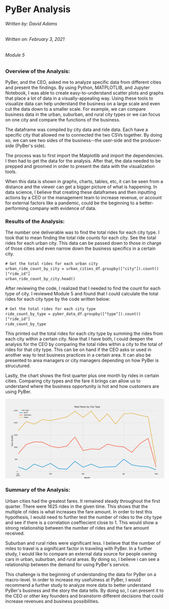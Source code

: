 # PyBer Analysis
###### Written by: David Adams
###### Written on: February 3, 2021

###### Module 5

### Overview of the Analysis:
PyBer, and the CEO, asked me to analyze specific data from different cities and present the findings. By using Python, MATPLOTLIB, and Jupyter Notebook, I was able to create easy-to-understand scatter plots and graphs that place a lot of data in a visually-appealing way. Using these tools to visualize data can help understand the business on a large scale and even cut the data down to a smaller scale. For example, we can compare business data in the urban, suburban, and rural city types or we can focus on one city and compare the functions of the business. 

The dataframe was compiled by city data and ride data. Each have a specific city that allowed me to connected the two CSVs together. By doing so, we can see two sides of the business--the user-side and the producer-side (PyBer's side).

The process was to first import the Matplotlib and import the dependencies. I then had to get the data for the analysis. After that, the data needed to be prepped and groomed in order to present the data with the visualization tools. 

When this data is shown in graphs, charts, tables, etc, it can be seen from a distance and the viewer can get a bigger picture of what is happening. In data science, I believe that creating these dataframes and then inputting actions by a CEO or the management team to increase revenue, or account for external factors like a pandemic, could be the beginning to a better-performing company with evidence of data.

### Results of the Analysis:
The number one deliverable was to find the total rides for each city type. I took that to mean finding the total ride counts for each city. See the total rides for each urban city. This data can be passed down to those in charge of those cities and even narrow down the business specifics in a certain city. 

```
# Get the total rides for each urban city
urban_ride_count_by_city = urban_cities_df.groupby(["city"]).count()["ride_id"]
urban_ride_count_by_city.head()
```

After reviewing the code, I realized that I needed to find the count for each type of city. I reviewed Module 5 and found that I could calculate the total rides for each city type by the code written below:

```
# Get the total rides for each city type
ride_count_by_type = pyber_data_df.groupby(["type"]).count()["ride_id"]
ride_count_by_type
```

This printed out the total rides for each city type by summing the rides from each city within a certain city. Now that I have both, I could deepen the analysis for the CEO by comparing the total rides within a city to the total of rides for that city type. This can be on hand if the CEO asks or used in another way to test business practices in a certain area. It can also be presented to area managers or city managers depending on how PyBer is strucutured.

Lastly, the chart shows the first quarter plus one month by rides in certain cities. Comparing city types and the fare it brings can allow us to understand where the business opportunity is hot and how customers are using PyBer. 

![PyBer Q1 Analysis by City Type](/Resources/PyBer_Challenge.png)

### Summary of the Analysis:
Urban cities had the greatest fares. It remained steady throughout the first quarter. There were 1625 rides in the given time. This shows that the multiple of rides is what increases the fare amount. In order to test this hypothesis, I would need to further test the number of rides to the city type and see if there is a correlation coeffiecient close to 1. This would show a strong relationship between the number of rides and the fare amount received.

Suburban and rural rides were significant less. I believe that the number of miles to travel is a significant factor in traveling with PyBer. In a further study, I would like to compare an external data source for people owning cars in urban, suburban, and rural areas. By doing so, I believe i can see a relationship between the demand for using PyBer's service.

This challenge is the beginning of understanding the data for PyBer on a macro-level. In order to increase my usefulness at PyBer, I would recommend a further study to analyze more data to better understand PyBer's business and the story the data tells. By doing so, I can present it to the CEO or other key founders and brainstorm different decisions that could increase revenues and business possibilities.
